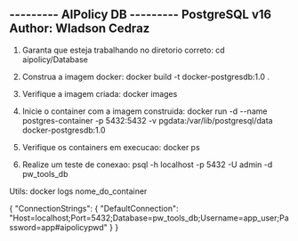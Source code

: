 --------- AIPolicy DB ---------
PostgreSQL v16
Author: Wladson Cedraz
-------------------------------

1. Garanta que esteja trabalhando no diretorio correto:
cd aipolicy/Database

2. Construa a imagem docker:
docker build -t docker-postgresdb:1.0 .

3. Verifique a imagem criada:
docker images

4. Inicie o container com a imagem construida:
docker run -d --name postgres-container -p 5432:5432 -v pgdata:/var/lib/postgresql/data docker-postgresdb:1.0

5. Verifique os containers em execucao:
docker ps

6. Realize um teste de conexao:
psql -h localhost -p 5432 -U admin -d pw_tools_db


Utils:
docker logs nome_do_container

{
  "ConnectionStrings": {
    "DefaultConnection": "Host=localhost;Port=5432;Database=pw_tools_db;Username=app_user;Password=app#aipolicypwd"
  }
}